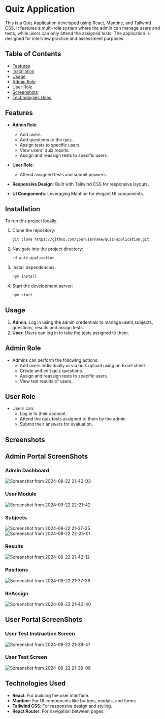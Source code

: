 # Quiz Application

This is a Quiz Application developed using React, Mantine, and Tailwind CSS. It features a multi-role system where the admin can manage users and tests, while users can only attend the assigned tests. The application is designed for interview practice and assessment purposes.

## Table of Contents
- [Features](#features)
- [Installation](#installation)
- [Usage](#usage)
- [Admin Role](#admin-role)
- [User Role](#user-role)
- [Screenshots](#screenshots)
- [Technologies Used](#technologies-used)

## Features
- **Admin Role**: 
  - Add users.
  - Add questions to the quiz.
  - Assign tests to specific users.
  - View users' quiz results.
  - Assign and reassign tests to specific users.

- **User Role**: 
  - Attend assigned tests and submit answers.
- **Responsive Design**: Built with Tailwind CSS for responsive layouts.
- **UI Components**: Leveraging Mantine for elegant UI components.

## Installation
To run this project locally:

1. Clone the repository:
    ```bash
    git clone https://github.com/yourusername/quiz-application.git
    ```

2. Navigate into the project directory:
    ```bash
    cd quiz-application
    ```

3. Install dependencies:
    ```bash
    npm install
    ```

4. Start the development server:
    ```bash
    npm start
    ```

## Usage

1. **Admin**: Log in using the admin credentials to manage users,subjects, questions, results and assign tests.
2. **User**: Users can log in to take the tests assigned to them.

## Admin Role

- Admins can perform the following actions:
  - Add users individually or via bulk upload using an Excel sheet.
  - Create and edit quiz questions.
  - Assign and reassign tests to specific users.
  - View test results of users.

## User Role

- Users can:
  - Log in to their account.
  - Attend the quiz tests assigned to them by the admin.
  - Submit their answers for evaluation.

## Screenshots
## Admin Portal ScreenShots
### Admin Dashboard
![Screenshot from 2024-09-22 21-42-03](https://github.com/user-attachments/assets/768e3276-ab3d-4831-8cc5-15181d353bc3)

### User Module
![Screenshot from 2024-09-22 22-21-42](https://github.com/user-attachments/assets/cbcac0d2-0f5c-4589-89d5-35eb48877e62)

### Subjects
![Screenshot from 2024-09-22 21-37-25](https://github.com/user-attachments/assets/37a0c85e-6d89-425b-82f5-6ba6c0ea9df5)
![Screenshot from 2024-09-22 22-25-01](https://github.com/user-attachments/assets/9a32f867-3c1e-407e-aeca-8d7b180ceff8)

### Results
![Screenshot from 2024-09-22 21-42-12](https://github.com/user-attachments/assets/0238e3a4-728a-49cd-b789-8b26f40d3c28)

### Positions
![Screenshot from 2024-09-22 21-37-39](https://github.com/user-attachments/assets/0361d7f5-0357-475a-bd7f-b8d671863bfe)

### ReAssign
![Screenshot from 2024-09-22 21-42-40](https://github.com/user-attachments/assets/4fbc808d-61ae-47c9-a985-5a759241f466)


## User Portal ScreenShots
### User Test Instruction Screen
![Screenshot from 2024-09-22 21-38-47](https://github.com/user-attachments/assets/2403d78a-fe05-4127-9181-5e2660ea58bd)

### User Test Screen
![Screenshot from 2024-09-22 21-39-09](https://github.com/user-attachments/assets/58494d77-c0c8-471f-86d8-8a448809c127)


## Technologies Used
- **React**: For building the user interface.
- **Mantine**: For UI components like buttons, modals, and forms.
- **Tailwind CSS**: For responsive design and styling.
- **React Router**: For navigation between pages.


